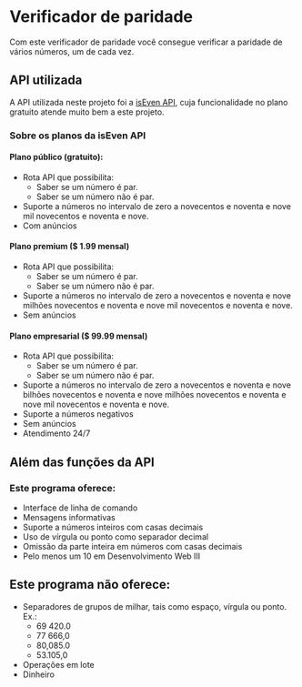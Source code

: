 # Verificador de paridade

Com este verificador de paridade você consegue verificar a paridade de vários números, um de cada vez.

## API utilizada

A API utilizada neste projeto foi a [isEven API](https://isevenapi.xyz/), cuja funcionalidade no plano gratuito atende muito bem a este projeto.

### Sobre os planos da isEven API

#### Plano público (gratuito):

- Rota API que possibilita:
    - Saber se um número é par.
    - Saber se um número não é par.
- Suporte a números no intervalo de zero a novecentos e noventa e nove mil novecentos e noventa e nove. 
- Com anúncios

#### Plano premium ($ 1.99 mensal)

- Rota API que possibilita:
    - Saber se um número é par.
    - Saber se um número não é par.
- Suporte a números no intervalo de zero a novecentos e noventa e nove milhões novecentos e noventa e nove mil novecentos e noventa e nove. 
- Sem anúncios

#### Plano empresarial ($ 99.99 mensal)

- Rota API que possibilita:
    - Saber se um número é par.
    - Saber se um número não é par.
- Suporte a números no intervalo de zero a novecentos e noventa e nove bilhões novecentos e noventa e nove milhões novecentos e noventa e nove mil novecentos e noventa e nove. 
- Suporte a números negativos
- Sem anúncios
- Atendimento 24/7

## Além das funções da API

### Este programa oferece:

- Interface de linha de comando
- Mensagens informativas
- Suporte a números inteiros com casas decimais
- Uso de vírgula ou ponto como separador decimal
- Omissão da parte inteira em números com casas decimais
- Pelo menos um 10 em Desenvolvimento Web III

## Este programa não oferece:

- Separadores de grupos de milhar, tais como espaço, vírgula ou ponto. Ex.:
    - 69 420.0
    - 77 666,0
    - 80,085.0
    - 53.105,0
- Operações em lote
- Dinheiro

